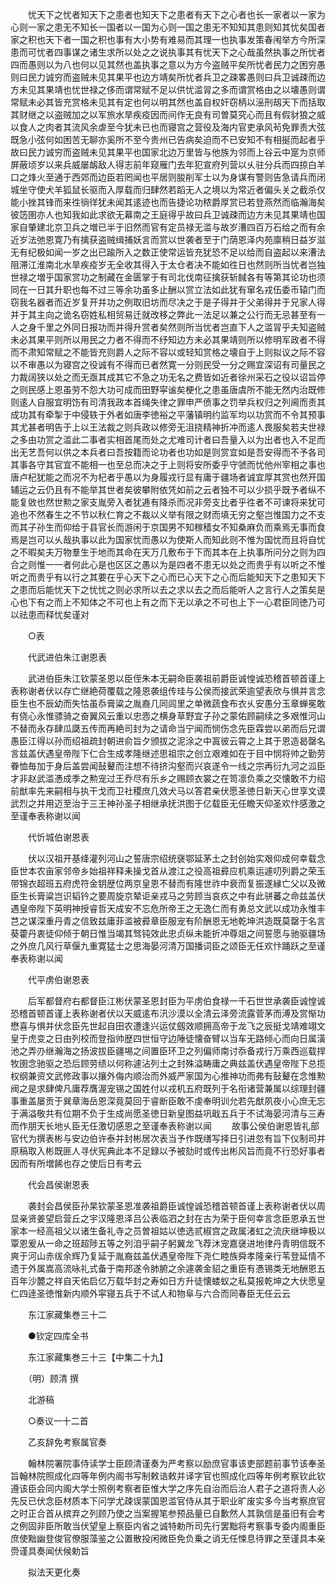 <!-- { "loadSidebar": true } -->
　　忧天下之忧者知天下之患者也知天下之患者有天下之心者也长一家者以一家为心则一家之患无不知长一国者以一国为心则一国之患无不知知其患则知其忧矣国者家之积也天下者一国之积也事有大小势有难易而其理一也执事发策春闱举方今所深患而可忧者四事谋之诸生求所以处之之说执事其有忧天下之心哉虽然执事之所忧者四而愚则以为八也何以见其然也盖执事之意以为方今盗贼平矣所忧者民力之困穷愚则曰民力诚穷而盗贼未见其果平也边方靖矣所忧者兵卫之疎畧愚则曰兵卫诚疎而边方未见其果靖也忧世禄之侈而谓常赋不足以供忧滥冐之多而谓赏格由之以壊愚则谓常赋未必其皆充赏格未见其有定也何以明其然也盖自权奸窃柄以滛刑刼天下而括取其财继之以盗贼加之以军旅水旱疾疫因而间作无良有司曽莫究心而且有假豺狼之威以食人之肉者其流风余虐至今犹未已也而寝宫之营役及海内官吏承风茍免罪责大弦既急小弦何如困苦无聊亦奚所不至今贵州已告病矣迫而不已安知不有相挻而起者乎故曰民力诚穷而盗贼未见其果平也国家北边万里皆与他族为邻而上谷云中寔为京师屏蔽顷岁以来兵威屡衂敌人得志前年窥雁门去年犯宣府列营以乆驻分兵而四掠白羊口之烽火至通于西郊而边臣若罔闻也平居则朘削军士以为身谋有警则告急请兵而闭城坐守使犬羊狐鼠长驱而入厚载而归肆然若蹈无人之境以为常近者偏头关之截杀仅能小挫其锋而来徃徜徉犹未闻其逺迹也而告捷论功秾爵厚赏已若登燕然而临瀚海矣彼笾圉亦人也知我如此求欲无幕南之王庭得乎故曰兵卫诚疎而边方未见其果靖也国家自肇建北京卫兵之増已半于旧然而官有定员禄无滥与故岁漕四百万石给之而有余近岁法弛恩寛乃有擒获盗贼缉捕妖言而赏以世袭者至于门荫恩泽内苑廪稍日益岁滋无有纪极如闻一岁之出已踰所入之数正使常运皆充犹恐不足以给而自盗起以来漕法阻滞江淮南北水旱疾疫岁无全收其得入于太仓者决不能如徃日也然则所当忧者岂独世禄之増乎国家赏功之制藏在金匮掌于有司北伐南征擒获斩馘各有等第其论功也须同在一日其升职也每不过三等余功虽多止酬以赏立法如此犹有窜名戎伍委币辕门而窃我名器者而近岁复开并功之例取旧坊而尽决之于是子得并于父弟得并于兄家人得并于其主向之诡名窃姓私相贸易迁就改移之弊此一法足以兼之公行而无忌甚至有一人之身千里之外同日报功而并得升赏者矣然则所当忧者岂直下人之滥冐乎夫知盗贼未必其果平则所以用民之力者不得而不纾知边方未必其果靖则所以修明军政者不得而不肃知常赋之不能皆充则爵人之际不容以或轻知赏格之壊自于上则拟议之际不容以不审愚以为寝宫之役诚有不得而已者然寛一分则民受一分之赐宜深诏有司量民之力裁阔狭以处之而无亟其成其它不急之功无名之费皆如近者徐州采石之役以诏旨停之则民感上恩虽劳不怨大功可成而田野寜谧矣梗化之患虽唐虞所不能无然内治既修则逺人自服宜明饬有司清我政本首绳失律之罪申严偾事之罚举兵权归之列阃而责其成功其有牵掣于中侵轶于外者如唐李徳裕之平藩镇明约监军均以功赏而不令其预事其尤甚者明告于上以王法裁之则兵政以修旁无沮挠精神折冲而逺人畏服矣若夫世禄之多由功赏之滥此二事者实相首尾而处之尤难司计者曰吾量入以为出者也入不足而出无艺吾何以供之本兵者曰吾按籍而论功者也功如是则赏宜如是吾安得而不予各司其事各守其官宜不能相一也至总而决之于上则将安所委乎守虢而忧他州宰相之事也唐卢杞犹能之而况不为杞者乎愚以为身履戎行显有庸于疆场者诚宜厚其赏也然开国辅运之云仍且有不能举其世者矣彼攀附依凭如前之云者独不可以少损乎既予者纵不能复敓也然世勲之家支胤旁入者犹逓有降杀而况非旁支比者乎徃者不可谏将来犹可追也不然春生之不节以秋仁育之不裁以义举有限之财而填无穷之壑岂惟国力之不支而其子孙生而仰给于县官长而游闲于京国男不知稼穑女不知桑麻负而乘焉无事而食焉是岂可以乆哉执事以此为国家忧而愚以为使斯人而知此则不惟为国忧而且将自忧之不暇矣夫万物羣生于地而其命在天万几敷布于下而其本在上执事所问分之则为四合之则惟一一者何此心是也区区之愚以为是四者不患无以处之而贵乎有以听之不惟听之而贵乎有以行之其要在乎心天下之心而已心天下之心而后能知天下之患知天下之患而后能忧天下之忧忧之则必求所以去之求以去之而后能听人之言行人之策矣是心也下有之而上不知体之不可也上有之而下无以承之不可也上下一心君臣同徳乃可以祛患而释忧矣谨对

　　○表

　　代武进伯朱江谢恩表

　　武进伯臣朱江钦蒙圣恩以臣侄朱本无嗣命臣袭祖前爵臣诚惶诚恐稽首顿首谨上表称谢者伏以存亡继絶荷覆载之隆恩袭组传珪与公侯而接武荣逾望表欣与惧并言念臣生也不辰幼而失怙虽忝膏粱之胤裔几同闾里之单微蔬食布衣乆安愚分玉章蝉冕敢有侥心永惟骠骑之奋翼风云重以忠悫之横身草野宜子孙之蒙佑顾嗣续之多艰惟河山不替而永存肆瓜瓞五传而再絶司封为之请命当宁闻而悯伤念先臣霖尝以弟而后兄谓愚臣江得以孙而绍祖疏封朝进俞旨夕颁拔之泥涂之中寘彼云霄之上其于恩造曷罄名言兹盖伏遇皇帝陛下仁合生成孝隆继述思祖宗之创立艰难如在于目中悯将帅之勤劳眷恤毎加于身后盖尝闻鼔鼙而注想不待挤沟壑而兴哀遂令一线之宗再衍九河之泒臣才非赵武滥慿成季之勲宠过王乔尽有乐乡之赐顾衣裳之在笥凛负乘之交懐敢不力绍前猷率先来嗣相与执干戈而卫社稷庶几效犬马以答君亲伏愿圣徳日新天心世享文谟武烈之并用迈至治于三王神孙圣子相继承抚洪图于亿载臣无任瞻天仰圣欢忭感激之至谨奉表称谢以闻

　　代忻城伯谢恩表

　　伏以汉祖开基绛灌列河山之誓唐宗绍统襃鄂延茅土之封创始实艰仰成何幸载念臣世本农亩家邻帝乡始祖祥释耒操戈首从渡江之役高祖彛应机乘运遽叨列爵之荣玉带锦衣超班五府虎符金钥歴位两京皇恩不替而有隆世祚中衰而复振遂縁亡父以及微臣生长膏粱岂识韬钤之要周旋京辇讵亲戎马之劳顾当哀疚之中有此骈蕃之命兹盖伏遇皇帝陛下英明神授睿哲天成安不忘危所帝王之无逸仁而有勇总文武以成功永惟丰芑之谋深重丹青之信致兹庸菲滥被彛章臣服宠有阶酬恩无地乾坤洪造既莫罄于名言葵藿丹衷徒仰倾于朝日惟当竭其驽钝效此忠贞纵未能折冲尊爼之间誓愿与驰驱疆场之外庶几风行草偃九重寛猛士之思海晏河清万国播词臣之颂臣无任欢忭踊跃之至谨奉表称谢以闻

　　代平虏伯谢恩表

　　后军都督府右都督臣江彬伏蒙圣恩封臣为平虏伯食禄一千石世世承袭臣诚惶诚恐稽首顿首谨上表称谢者伏以天威逺布汛沙漠以全清云泽旁流露菅茅而溥及赏惭功懋喜与惧并伏念臣先世起自田农遭逢兴运仗劔效顺拥高帝于龙飞之辰挺戈靖难翊文皇于虎变之日由列校而登指帅歴四世恒守边陲徒懐奋臂以当车无路倾心而向日属潢池之弄刅继瀚海之扬波拔臣疆埸之间置臣环卫之列偏师南讨忝备戎行万乘西巡载捍牧圉念驰驱之恐后顾劳绩以何称遽沾列土之封殊溢畴庸之典兹盖伏遇皇帝陛下总揽权纲兼资文武修政事以攘外侮内顺治而外威严家国为心推神功而弗有鼔鼙在念惟勲阀之是求肆俾凡庸荐膺渥宠锡之国姓付以戎机五府既列于名衔诸营兼属以综理封疆事重盖屡贡于巽章海岳恩深竟莫回于睿断臣敢不虔奉明训允若先猷夙夜小心庶无忘于满溢敬共有位期不负于生成尚愿圣徳日新皇图益巩戢五兵于不试海晏河清与三寿而作朋天长地乆臣无任激切感恩之至谨奉表称谢以闻
　　故事公侯伯谢恩皆礼部官代为撰表彬与安边伯许泰并封彬居次表当予作既缮写择日引进忽有旨下仪制司并原稿取入彬既匪人寻伏宪典此本不足録以予被劾时或传出彬风旨而竟不行恐好事者因而有所増餙也存之使后日有考云

　　代会昌侯谢恩表

　　袭封会昌侯臣孙杲钦蒙圣恩准袭祖爵臣诚惶诚恐稽首顿首谨上表称谢者伏以周显亲贤姜望启营丘之宇汉隆恩泽吕公表临泗之封在古为荣于臣何幸言念臣恩承五世家本一经高祖父以诸生备礼寺之员曽祖姑以徳选贰椒宫之政属渚虹之流庆继坤极以覃恩爰从一命之班超陟五等之列洎乎嗣子躬翼龙飞荐沐宠嘉襃进地律丹青明信既不爽于河山赤绂余辉乃复延于胤裔兹盖伏遇皇帝陛下尧仁睦族舜孝隆亲行苇登延情不遗于外属嵩高流咏礼式备于南邦遂令肺腑之余遽袭金貂之重臣有慿锡类无地酬恩五百年沙麓之祥自天佑启亿万载华封之寿如日方升徒懐蝼蚁之私莫报乾坤之大伏愿皇仁四逹圣徳惟新内顺外寜寝五兵于不试人和物阜与六合而同春臣无任云云

　　东江家藏集巻三十二

　　●钦定四库全书

　　东江家藏集巻三十三【中集二十九】

　　（明）顾清 撰

　　北游稿

　　○奏议一十二首

　　乙亥辞免考察属官奏

　　翰林院署院事侍读学士臣顾清谨奏为严考察以励庶官事该吏部题前事节该奉圣旨翰林院照成化四等年例内阁书写制敕诰敕并译字官也照成化四等年例考察钦此钦遵该臣会同内阁大学士照例考察者臣惟大学之序先自治而后治人君子之道将责人必先反已伏念臣材质本下问学尤疎误蒙国恩滥官侍从其于职业旷废实多今当考察庶官之时正合首从摈弃之列顾乃使之当案握笔参预品量已自歉然人其孰信是虽旧有会考之例固非臣所敢当伏望皇上察臣内省之诚特勅所司先行罢黜将考察事专委内阁重臣庶使黜幽登俊官僚服藻鉴之公置散投闲微臣免负乗之诮无任悚息待罪之至谨具本亲赍谨具奏闻伏候勅旨

　　拟法天更化奏

